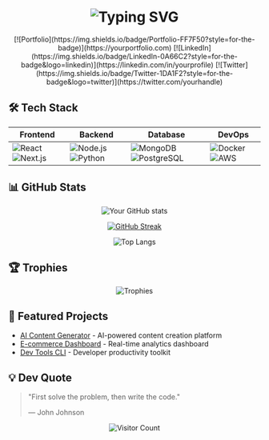 <h1 align="center">
  <img src="https://readme-typing-svg.herokuapp.com?font=Fira+Code&pause=1000&color=FF7F50&width=435&lines=Hello+World!+👋;I'm+Your+Name;Full+Stack+Developer" alt="Typing SVG" />
</h1>

<div align="center">
  [![Portfolio](https://img.shields.io/badge/Portfolio-FF7F50?style=for-the-badge)](https://yourportfolio.com)
  [![LinkedIn](https://img.shields.io/badge/LinkedIn-0A66C2?style=for-the-badge&logo=linkedin)](https://linkedin.com/in/yourprofile)
  [![Twitter](https://img.shields.io/badge/Twitter-1DA1F2?style=for-the-badge&logo=twitter)](https://twitter.com/yourhandle)
</div>

## 🛠️ Tech Stack

<div align="center">
  
| Frontend | Backend | Database | DevOps |
|----------|---------|----------|--------|
| ![React](https://img.shields.io/badge/React-61DAFB?logo=react&logoColor=black) ![Next.js](https://img.shields.io/badge/Next.js-000000?logo=nextdotjs) | ![Node.js](https://img.shields.io/badge/Node.js-339933?logo=nodedotjs) ![Python](https://img.shields.io/badge/Python-3776AB?logo=python) | ![MongoDB](https://img.shields.io/badge/MongoDB-47A248?logo=mongodb) ![PostgreSQL](https://img.shields.io/badge/PostgreSQL-4169E1?logo=postgresql) | ![Docker](https://img.shields.io/badge/Docker-2496ED?logo=docker) ![AWS](https://img.shields.io/badge/AWS-232F3E?logo=amazonaws) |

</div>

## 📊 GitHub Stats

<div align="center">

![Your GitHub stats](https://github-readme-stats.vercel.app/api?username=yourusername&show_icons=true&theme=radical)

[![GitHub Streak](https://streak-stats.demolab.com?user=yourusername&theme=radical)](https://git.io/streak-stats)

![Top Langs](https://github-readme-stats.vercel.app/api/top-langs/?username=yourusername&layout=compact&theme=radical)

</div>

## 🏆 Trophies

<div align="center">
  
![Trophies](https://github-profile-trophy.vercel.app/?username=yourusername&theme=radical&row=2&column=4)

</div>

## 🚀 Featured Projects

- [AI Content Generator](https://github.com/yourusername/ai-project) - AI-powered content creation platform
- [E-commerce Dashboard](https://github.com/yourusername/ecommerce-dash) - Real-time analytics dashboard
- [Dev Tools CLI](https://github.com/yourusername/dev-cli) - Developer productivity toolkit

## 💡 Dev Quote

> "First solve the problem, then write the code."
> 
> ― John Johnson

<div align="center">
  
![Visitor Count](https://visitor-badge.glitch.me/badge?page_id=yourusername.yourusername)

</div>
